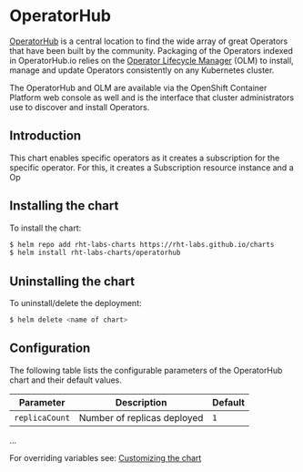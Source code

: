 
# OperatorHub

[OperatorHub](https://operatorhub.io/) is a central location to find the wide array of great Operators that have been built by the community. Packaging of the Operators indexed in OperatorHub.io relies on the  [Operator Lifecycle Manager](https://github.com/operator-framework/operator-lifecycle-manager) (OLM) to install, manage and update Operators consistently on any Kubernetes cluster.

The OperatorHub and OLM are available via the OpenShift Container Platform web console as well and is the interface that cluster administrators use to discover and install Operators.

## Introduction

This chart enables specific operators as it creates a subscription for the specific operator. For this, it creates a Subscription resource instance and a Op


## Installing the chart

To install the chart:

```bash
$ helm repo add rht-labs-charts https://rht-labs.github.io/charts
$ helm install rht-labs-charts/operatorhub
```

## Uninstalling the chart

To uninstall/delete the deployment:

```bash
$ helm delete <name of chart>
```

## Configuration

The following table lists the configurable parameters of the OperatorHub chart and their default values.

| Parameter                             | Description                                                                  | Default                                        |
| ------------------------------------- | ---------------------------------------------------------------------------- | ---------------------------------------------- |
| `replicaCount`                        | Number of replicas deployed                                                  | `1`                                            |
...

For overriding variables see: [Customizing the chart](https://docs.helm.sh/using_helm/#customizing-the-chart-before-installing)

<!--stackedit_data:
eyJoaXN0b3J5IjpbLTE5ODI3Mzk4NjAsLTEyODgzMTM2NzMsMz
QzMzM3Njg3XX0=
-->